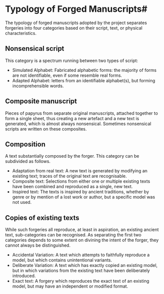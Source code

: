 # Typology of Forged Manuscripts#

The typology of forged manuscripts adopted by the project separates forgeries into four categories based on their script, text, or physical characteristics.

## Nonsensical script
This category is a spectrum running between two types of script: 
* Simulated Alphabet: Fabricated alphabetic forms: the majority of forms are not identifiable, even if some resemble real forms. 
* Adapted Alphabet: letters from an identifiable alphabet(s), but forming incomprehensible words.

## Composite manuscript
Pieces of papyrus from separate original manuscripts, attached together to form a single sheet, thus creating a new artefact and a new text is generated, which is almost always nonsensical. Sometimes nonsensical scripts are written on these composites.

## Composition
A text substantially composed by the forger. This category can be subdivided as follows.
* Adaptation from real text: A new text is generated by modifying an existing text; traces of the original text are recognisable. 
* Composite text: Selections from either one or multiple existing texts have been combined and reproduced as a single, new text.  
* Inspired text: The texts is inspired by ancient traditions, whether by genre or by mention of a lost work or author, but a specific model was not used. 

## Copies of existing texts 
While such forgeries all reproduce, at least in aspiration, an existing ancient text, sub-categories can be recognised. As separating the first two categories depends to some extent on divining the intent of the forger, they cannot always be distinguished.
* Accidental Variation: A text which attempts to faithfully reproduce a model, but which contains unintentional variants.
* Deliberate Variation: A text which has exactly copied an existing model, but in which variations from the existing text have been deliberately introduced. 
* Exact text: A forgery which reproduces the exact text of an existing model, but may have an independent or modified format. 
